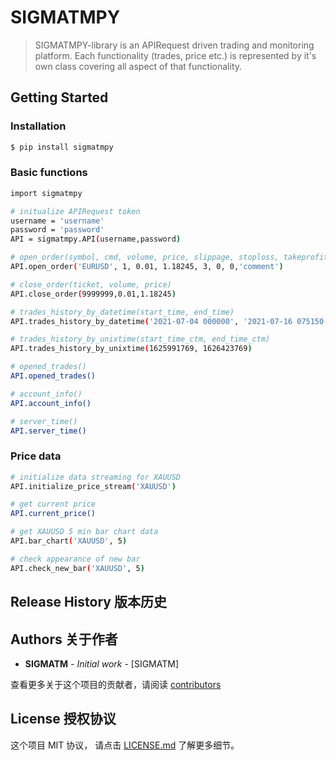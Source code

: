 # SIGMATMPY

> SIGMATMPY-library is an APIRequest driven trading and monitoring platform. Each functionality (trades, price etc.) is represented by it's own class covering all aspect of that functionality.


## Getting Started

### Installation

```sh
$ pip install sigmatmpy
```

### Basic functions

```sh
import sigmatmpy

# initualize APIRequest token
username = 'username'
password = 'password'
API = sigmatmpy.API(username,password)

# open_order(symbol, cmd, volume, price, slippage, stoploss, takeprofit,comment)
API.open_order('EURUSD', 1, 0.01, 1.18245, 3, 0, 0,'comment')

# close_order(ticket, volume, price)
API.close_order(9999999,0.01,1.18245)

# trades_history_by_datetime(start_time, end_time)
API.trades_history_by_datetime('2021-07-04 000000', '2021-07-16 075150')

# trades_history_by_unixtime(start_time_ctm, end_time_ctm)
API.trades_history_by_unixtime(1625991769, 1626423769)

# opened_trades()
API.opened_trades()

# account_info()
API.account_info()

# server_time()
API.server_time()
```

### Price data

```sh
# initialize data streaming for XAUUSD
API.initialize_price_stream('XAUUSD')

# get current price
API.current_price()

# get XAUUSD 5 min bar chart data
API.bar_chart('XAUUSD', 5)

# check appearance of new bar
API.check_new_bar('XAUUSD', 5)

```

## Release History 版本历史


## Authors 关于作者

* **SIGMATM** - *Initial work* - [SIGMATM]

查看更多关于这个项目的贡献者，请阅读 [contributors](#) 

## License 授权协议

这个项目 MIT 协议， 请点击 [LICENSE.md](LICENSE.md) 了解更多细节。